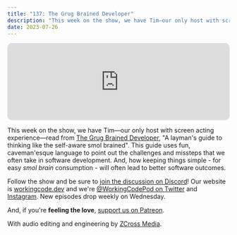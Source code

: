 ```yaml
---
title: "137: The Grug Brained Developer"
description: "This week on the show, we have Tim—our only host with screen acting experience—read from The Grug Brained Developer, 'A layman's guide to thinking like the self-aware smol brained'."
date: 2023-07-26
---
```


<iframe allow="autoplay *; encrypted-media *; fullscreen *; clipboard-write" frameborder="0" height="175" style="width:100%;max-width:900px;overflow:hidden;border-radius:10px;" sandbox="allow-forms allow-popups allow-same-origin allow-scripts allow-storage-access-by-user-activation allow-top-navigation-by-user-activation" src="https://embed.podcasts.apple.com/us/podcast/137-the-grug-brained-developer/id1544142288?i=1000622388533"></iframe>

This week on the show, we have Tim—our only host with screen acting experience—read from [The Grug Brained Developer][grug-brained], "A layman's guide to thinking like the self-aware smol brained". This guide uses fun, caveman'esque language to point out the challenges and missteps that we often take in software development. And, how keeping things simple - for easy _smol brain_ consumption - will often lead to better software outcomes.

Follow the show and be sure to [join the discussion on Discord][working-code-discord]! Our website is [workingcode.dev][working-code] and we're [@WorkingCodePod on Twitter][working-code-twitter] and [Instagram][working-code-instagram]. New episodes drop weekly on Wednesday.

And, if you're **feeling the love**, [support us on Patreon][working-code-patreon].

[grug-brained]: https://grugbrain.dev/
[working-code]: https://workingcode.dev/
[working-code-discord]: https://workingcode.dev/discord/
[working-code-instagram]: https://www.instagram.com/workingcodepod/
[working-code-patreon]: https://www.patreon.com/workingcodepod
[working-code-twitter]: https://twitter.com/WorkingCodePod

With audio editing and engineering by [ZCross Media](https://www.zcross.media/).
